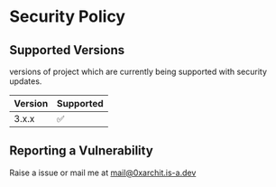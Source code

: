 # Security Policy

## Supported Versions

versions of project which are currently being supported with security updates.

| Version | Supported          |
| ------- | ------------------ |
| 3.x.x   | :white_check_mark: |

## Reporting a Vulnerability

Raise a issue or mail me at mail@0xarchit.is-a.dev
